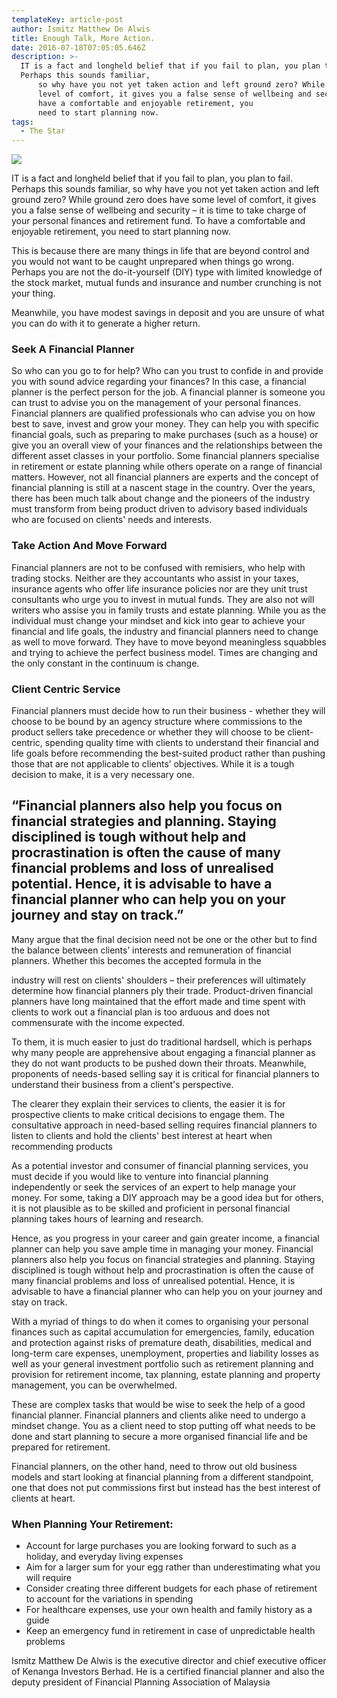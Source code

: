 ```yaml
---
templateKey: article-post
author: Ismitz Matthew De Alwis
title: Enough Talk, More Action.
date: 2016-07-18T07:05:05.646Z
description: >-
  IT is a fact and longheld belief that if you fail to plan, you plan to fail.
  Perhaps this sounds familiar,
      so why have you not yet taken action and left ground zero? While ground zero does have some
      level of comfort, it gives you a false sense of wellbeing and security – it is time to take charge of your personal finances and retirement fund. To
      have a comfortable and enjoyable retirement, you
      need to start planning now.
tags:
  - The Star
---
```



![](/img/2016-07-18-the-star-enough-talk-more-action.png)

<p>IT is a fact and longheld belief that if you fail to plan, you plan to fail. Perhaps this sounds familiar,
    so why have you not yet taken action and left ground zero? While ground zero does have some
    level of comfort, it gives you a false sense of wellbeing and security – it is time to take charge of your personal finances and retirement fund. To
    have a comfortable and enjoyable retirement, you
    need to start planning now. </p>

<p>This is because there are many things in life that
    are beyond control and you would not want to be
    caught unprepared when things go wrong. Perhaps
    you are not the do-it-yourself (DIY) type with limited
    knowledge of the stock market, mutual funds and
    insurance and number crunching is not your thing. </p>
  
<p>Meanwhile, you have modest savings in deposit
    and you are unsure of what you can do with it to
    generate a higher return. </p>

**<h3>Seek A Financial Planner</h3>**

<p>So who can you go to for help? Who can you trust to confide in and provide you with sound
    advice regarding your finances? In this case, a financial planner is the perfect person for the job.
    A financial planner is someone you can trust to advise you on the management of your personal
    finances. Financial planners are qualified professionals who can advise you on how best to save,
    invest and grow your money. They can help you with specific financial goals, such as preparing to
    make purchases (such as a house) or give you an overall view of your finances and the
    relationships between the different asset classes in your portfolio. Some financial planners specialise in retirement or estate planning while others operate on a range of financial matters.
    However, not all financial planners are experts and the concept of financial planning is still at a
    nascent stage in the country. Over the years, there has been much talk about change and the
    pioneers of the industry must transform from being product driven to advisory based individuals
    who are focused on clients' needs and interests.</p>

**<h3>Take Action And Move Forward</h3>**

<p>Financial planners are not to be confused with remisiers, who help with trading stocks. Neither
    are they accountants who assist in your taxes, insurance agents who offer life insurance policies
    nor are they unit trust consultants who urge you to invest in mutual funds. They are also not will
    writers who assise you in family trusts and estate planning. While you as the individual must
    change your mindset and kick into gear to achieve your financial and life goals, the industry and
    financial planners need to change as well to move forward. They have to move beyond
    meaningless squabbles and trying to achieve the perfect business model. Times are changing
    and the only constant in the continuum is change.</p>

**<h3>Client Centric Service</h3>**

<p>Financial planners must decide how to run their
    business - whether they will choose to be bound by an
    agency structure where commissions to the product
    sellers take precedence or whether they will choose to
    be client-centric, spending quality time with clients to
    understand their financial and life goals before
    recommending the best-suited product rather than
    pushing those that are not applicable to clients’
    objectives. While it is a tough decision to make, it is a
    very necessary one.</p>

<h2>“Financial planners also
    help you focus on financial
    strategies and planning.
    Staying disciplined is
    tough without help and
    procrastination is often the
    cause of many financial
    problems and loss of
    unrealised potential. Hence, it is advisable to
    have a financial planner
    who can help you on your
    journey and stay on track.”</h2>

<p>Many argue that the final decision need not be one or
    the other but to find the balance between clients’
    interests and remuneration of financial planners.
    Whether this becomes the accepted formula in the </p>

<p>industry will rest on clients' shoulders – their preferences will ultimately determine how financial
    planners ply their trade. Product-driven financial planners have long maintained that the effort
    made and time spent with clients to work out a financial plan is too arduous and does not
    commensurate with the income expected. </p>

<p>To them, it is much easier to just do traditional hardsell, which is perhaps why many people are
    apprehensive about engaging a financial planner as they do not want products to be pushed
    down their throats. Meanwhile, proponents of needs-based selling say it is critical for financial
    planners to understand their business from a client's perspective. </p>

<p>The clearer they explain their services to clients, the easier it is for prospective clients to make
    critical decisions to engage them. The consultative approach in need-based selling requires
    financial planners to listen to clients and hold the clients' best interest at heart when
    recommending products</p>

<p>As a potential investor and consumer of financial planning services, you must decide if you would
    like to venture into financial planning independently or seek the services of an expert to help
    manage your money. For some, taking a DIY approach may be a good idea but for others, it is
    not plausible as to be skilled and proficient in personal financial planning takes hours of learning
    and research. </p>

<p>Hence, as you progress in your career and gain greater income, a financial planner can help you
    save ample time in managing your money. Financial planners also help you focus on financial
    strategies and planning. Staying disciplined is tough without help and procrastination is often the
    cause of many financial problems and loss of unrealised potential. Hence, it is advisable to have
    a financial planner who can help you on your journey and stay on track.</p>

<p>With a myriad of things to do when it comes to organising your personal finances such as capital
    accumulation for emergencies, family, education and protection against risks of premature death,
    disabilities, medical and long-term care expenses, unemployment, properties and liability losses
    as well as your general investment portfolio such as retirement planning and provision for
    retirement income, tax planning, estate planning and property management, you can be
    overwhelmed.</p>

<p>These are complex tasks that would be wise to seek the help of a good financial planner.
    Financial planners and clients alike need to undergo a mindset change. You as a client need to
    stop putting off what needs to be done and start planning to secure a more organised financial life
    and be prepared for retirement. </p>

<p>Financial planners, on the other hand, need to throw out old business models and start looking at
    financial planning from a different standpoint, one that does not put commissions first but instead
    has the best interest of clients at heart.</p>

**<h3>When Planning Your Retirement:</h3>**

<ul>
    <li>Account for large purchases you are looking forward to such as a holiday, and
        everyday living expenses</li>
    <li>Aim for a larger sum for your egg rather than underestimating what you will
        require</li>
    <li>Consider creating three different budgets for each phase of retirement to
        account for the variations in spending</li>
    <li>For healthcare expenses, use your own health and family history as a guide</li>
    <li>Keep an emergency fund in retirement in case of unpredictable health problems</li>
</ul>  

<p>Ismitz Matthew De Alwis is the executive director and chief executive officer of Kenanga Investors Berhad.
    He is a certified financial planner and also the deputy president of Financial Planning Association of
    Malaysia</p>